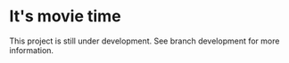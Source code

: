 # It's movie time

This project is still under development. See branch development for more information.
